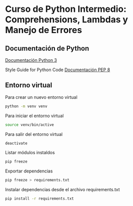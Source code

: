 # Curso de Python Intermedio: Comprehensions, Lambdas y Manejo de Errores

## Documentación de Python

[Documentación Python 3](https://docs.python.org/3/)

Style Guide for Python Code [Documentación PEP 8](https://www.python.org/dev/peps/pep-0008/)

## Entorno virtual

Para crear un nuevo entorno virtual

```bash
python -m venv venv
```

Para iniciar el entorno virtual

```bash
source venv/bin/active
```

Para salir del entorno virtual

```bash
deactivate
```

Listar módulos instaldos

```bash
pip freeze
```

Exportar dependencias

```bash
pip freeze > requirements.txt
```

Instalar dependencias desde el archivo requirements.txt

```bash
pip install -r requirements.txt
```
